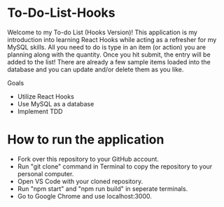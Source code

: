 # To-Do-List-Hooks

Welcome to my To-do List (Hooks Version)! This application is my introduction into learning React Hooks while acting as a refresher for my MySQL skills. All you need to do is type in an item (or action) you are planning along with the quantity. Once you hit submit, the entry will be added to the list! There are already a few sample items loaded into the database and you can update and/or delete them as you like.

Goals

- Utilize React Hooks
- Use MySQL as a database
- Implement TDD

# How to run the application

- Fork over this repository to your GitHub account.
- Run "git clone" command in Terminal to copy the repository to your personal computer.
- Open VS Code with your cloned repository.
- Run "npm start" and "npm run build" in seperate terminals.
- Go to Google Chrome and use localhost:3000.